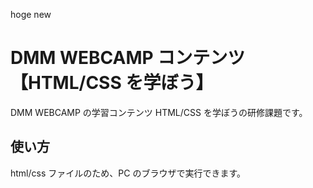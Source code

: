 hoge
new

# DMM WEBCAMP コンテンツ【HTML/CSS を学ぼう】

DMM WEBCAMP の学習コンテンツ HTML/CSS を学ぼうの研修課題です。

## 使い方

html/css ファイルのため、PC のブラウザで実行できます。
